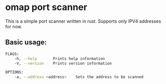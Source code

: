 # omap port scanner

This is a simple port scanner written in rust. Supports only IPV4 addresses for now.

## Basic usage:

```sh
FLAGS:
    -h, --help       Prints help information
    -V, --version    Prints version information

OPTIONS:
    -a, --address <address>    Sets the address to be scanned
```

